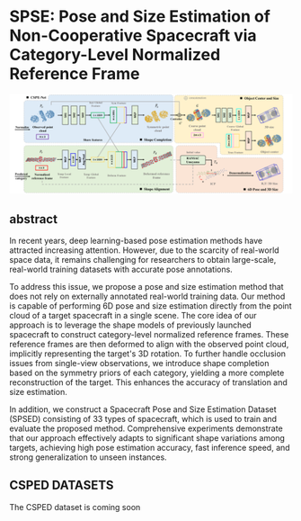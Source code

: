 # SPSE: Pose and Size Estimation of Non-Cooperative Spacecraft via Category-Level Normalized Reference Frame
![image](https://github.com/ZhangXinyu0110/CSPE-NET/blob/main/CSPE%20NET.png)
## abstract
In recent years, deep learning-based pose estimation methods have attracted increasing attention. However, due to the scarcity of real-world space data, it remains challenging for researchers to obtain large-scale, real-world training datasets with accurate pose annotations.

To address this issue, we propose a pose and size estimation method that does not rely on externally annotated real-world training data. Our method is capable of performing 6D pose and size estimation directly from the point cloud of a target spacecraft in a single scene. The core idea of our approach is to leverage the shape models of previously launched spacecraft to construct category-level normalized reference frames. These reference frames are then deformed to align with the observed point cloud, implicitly representing the target's 3D rotation. To further handle occlusion issues from single-view observations, we introduce shape completion based on the symmetry priors of each category, yielding a more complete reconstruction of the target. This enhances the accuracy of translation and size estimation. 

In addition, we construct a Spacecraft Pose and Size Estimation Dataset (SPSED) consisting of 33 types of spacecraft, which is used to train and evaluate the proposed method. Comprehensive experiments demonstrate that our approach effectively adapts to significant shape variations among targets, achieving high pose estimation accuracy, fast inference speed, and strong generalization to unseen instances. 

## CSPED DATASETS
The CSPED dataset is coming soon
